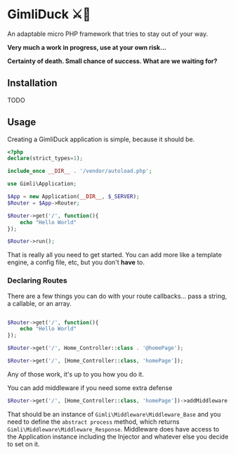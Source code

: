 # GimliDuck ⚔️🦆
An adaptable micro PHP framework that tries to stay out of your way.

**Very much a work in progress, use at your own risk...**

**Certainty of death. Small chance of success. What are we waiting for?**

## Installation
TODO

## Usage
Creating a GimliDuck application is simple, because it should be.

```php
<?php
declare(strict_types=1);

include_once __DIR__ . '/vendor/autoload.php';

use Gimli\Application;

$App = new Application(__DIR__, $_SERVER);
$Router = $App->Router;

$Router->get('/', function(){
	echo "Hello World"
});

$Router->run();
```
That is really all you need to get started. You can add more like a template engine, a config file, etc, but you don't **have** to.

### Declaring Routes
There are a few things you can do with your route callbacks... pass a string, a callable, or an array.

```php

$Router->get('/', function(){
	echo "Hello World"
});

$Router->get('/', Home_Controller::class . '@homePage');

$Router->get('/', [Home_Controller::class, 'homePage']);
```
Any of those work, it's up to you how you do it.

You can add middleware if you need some extra defense

```php
$Router->get('/', [Home_Controller::class, 'homePage'])->addMiddleware(Logged_In_Middleware::class);
```

That should be an instance of `Gimli\Middleware\Middleware_Base` and you need to define the `abstract process` method, which returns `Gimli\Middleware\Middleware_Response`. Middleware does have access to the Application instance including the Injector and whatever else you decide to set on it.
